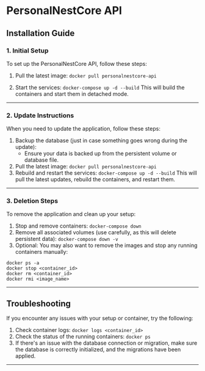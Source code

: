 # PersonalNestCore API

## Installation Guide

### 1. Initial Setup
To set up the PersonalNestCore API, follow these steps:

1. Pull the latest image:
```docker pull personalnestcore-api```

2. Start the services:
```docker-compose up -d --build```
This will build the containers and start them in detached mode.
___

### 2. Update Instructions
When you need to update the application, follow these steps:

1. Backup the database (just in case something goes wrong during the update):
   - Ensure your data is backed up from the persistent volume or database file.
2. Pull the latest image:
```docker pull personalnestcore-api```
3. Rebuild and restart the services:
```docker-compose up -d --build```
This will pull the latest updates, rebuild the containers, and restart them.
___

### 3. Deletion Steps
To remove the application and clean up your setup:

1. Stop and remove containers:
```docker-compose down```
2. Remove all associated volumes (use carefully, as this will delete persistent data):
```docker-compose down -v```
3. Optional: You may also want to remove the images and stop any running containers manually:
```
docker ps -a
docker stop <container_id>
docker rm <container_id>
docker rmi <image_name>
```
___


## Troubleshooting
If you encounter any issues with your setup or container, try the following:

1. Check container logs:
```docker logs <container_id>```
2. Check the status of the running containers:
```docker ps```
3. If there's an issue with the database connection or migration, make sure the database is correctly initialized, and the migrations have been applied.

___

